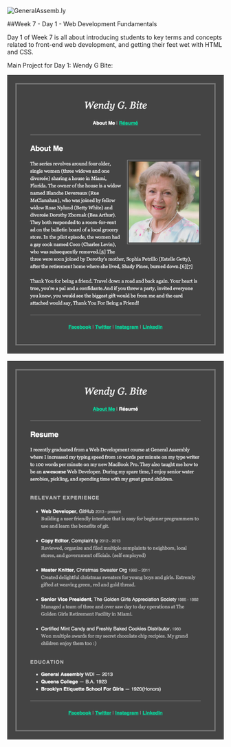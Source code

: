 ![GeneralAssemb.ly](https://github.com/generalassembly/ga-ruby-on-rails-for-devs/raw/master/images/ga.png "GeneralAssemb.ly")

##Week 7 - Day 1 - Web Development Fundamentals

Day 1 of Week 7 is all about introducing students to key terms and concepts related to front-end web development, and getting their feet wet with HTML and CSS.   

Main Project for Day 1: Wendy G Bite: 

![](../Day_02/02_html_css_going_further/starter_code/WendyBite_AboutMe.png)

![](../Day_02/02_html_css_going_further/starter_code/WendyBite_Resume.png)